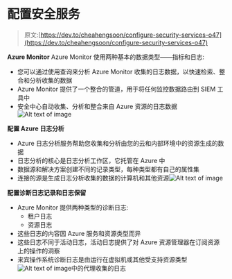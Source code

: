 # 配置安全服务

> 原文:[https://dev.to/cheahengsoon/configure-security-services-o47](https://dev.to/cheahengsoon/configure-security-services-o47)

**Azure Monitor**
Azure Monitor 使用两种基本的数据类型——指标和日志:

*   您可以通过使用查询来分析 Azure Monitor 收集的日志数据，以快速检索、整合和分析收集的数据
*   Azure Monitor 提供了一个整合的管道，用于将任何监控数据路由到 SIEM 工具中
*   安全中心自动收集、分析和整合来自 Azure 资源的日志数据![Alt text of image](../Images/6a2e2bce25f40247dd2423677e293ea7.png)

**配置 Azure 日志分析**

*   Azure 日志分析服务帮助您收集和分析由您的云和内部环境中的资源生成的数据
*   日志分析的核心是日志分析工作区，它托管在 Azure 中
*   数据源和解决方案创建不同的记录类型，每种类型都有自己的属性集
*   连接的源是生成日志分析收集的数据的计算机和其他资源![Alt text of image](../Images/366f5800a0f92ca50c974c8e6671dcdf.png)

**配置诊断日志记录和日志保留**

*   Azure Monitor 提供两种类型的诊断日志:
    *   租户日志
    *   资源日志
*   这些日志的内容因 Azure 服务和资源类型而异
*   这些日志不同于活动日志，活动日志提供了对 Azure 资源管理器在订阅资源上的操作的洞察
*   来宾操作系统诊断日志是由运行在虚拟机或其他受支持资源类型![Alt text of image](../Images/975ce059606d6d37c5c8ae7a2b0051cb.png)中的代理收集的日志